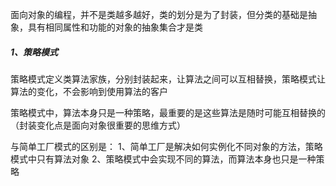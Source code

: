 面向对象的编程，并不是类越多越好，类的划分是为了封装，但分类的基础是抽象，具有相同属性和功能的对象的抽象集合才是类

##### 1、策略模式

策略模式定义类算法家族，分别封装起来，让算法之间可以互相替换，策略模式让算法的变化，不会影响到使用算法的客户

策略模式中，算法本身只是一种策略，最重要的是这些算法是随时可能互相替换的（封装变化点是面向对象很重要的思维方式）

与简单工厂模式的区别是：
1、简单工厂是解决如何实例化不同对象的方法，策略模式中只有算法对象
2、策略模式中会实现不同的算法，而算法本身也只是一种策略
